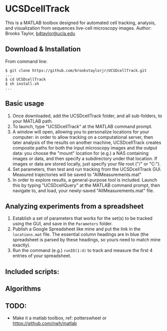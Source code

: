 # UCSDcellTrack
This is a MATLAB toolbox designed for automated cell tracking, analysis, and visualization from sequences live-cell microscopy images.
Author: Brooks Taylor, b4taylor@ucla.edu

## Download & Installation
From command line:

```
$ git clone https://github.com/brookstaylorjr/UCSDcellTrack.git
...
$ cd UCSDcellTrack
$ sh install.sh
...
```

## Basic usage
1. Once downloaded, add the UCSDcellTrack folder, and all sub-folders, to your MATLAB path.
2. To launch, type "UCSDcellTrack" at the MATLAB command prompt.
3. A window will open, allowing you to personalize locations for your computer: in order to allow tracking on a computational server, then later analysis of the results on another machine, UCSDcellTrack creates composite paths for both the input microscopy images and the output data: you choose the "mount" location for (e.g.) a NAS containing images or data, and then specify a subdirectory under that location. If images or data are stored locally, just specify your file root ("/" or "C:\").
4. Set parameters, then test and run tracking from the UCSDcellTrack GUI. Measured trajectories will be saved to "AllMeasurements.mat"
5. In order to explore results, a general-purpose tool is included. Launch this by typing "UCSDcellQuery" at the MATLAB command prompt, then navigate to, and load, your newly-saved "AllMeasurements.mat" file.

## Analyzing experiments from a spreadsheet
1. Establish a set of parameters that works for the set(s) to be tracked using the GUI, and save in the `Parameters` folder.
2. Publish a Google Spreadsheet like mine and put the link in the `locations.mat` file. The essential column headings are in blue (the spreadsheet is parsed by these headings, so yours need to match mine exactly).
3. Run the command (e.g.) `runID(1:4)` to track and measure the first 4 entries of your spreadsheet.

## Included scripts:

## Algorithms


## TODO:
* Make it a matlab toolbox, ref: potterswheel or https://github.com/nwh/matlab

